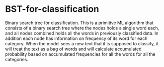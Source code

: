 # BST-for-classification
Binary search tree for classification.   This is a primitive ML algorithm that consists of a binary search tree where the nodes holds a single word each, and all nodes combined holds all the words in previously classified data. In addition each node has information on frequency of  its word for each category. When the model sees a new text that it is supposed to classify, it will treat the text as a bag of words and will calculate accumulated probability based on accumulated frequencies for all the words for all the categories.
